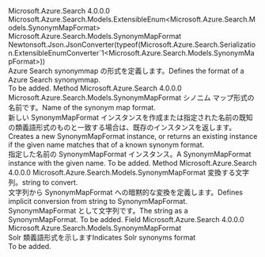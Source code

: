 <Type Name="SynonymMapFormat" FullName="Microsoft.Azure.Search.Models.SynonymMapFormat">
  <TypeSignature Language="C#" Value="public sealed class SynonymMapFormat : Microsoft.Azure.Search.Models.ExtensibleEnum&lt;Microsoft.Azure.Search.Models.SynonymMapFormat&gt;" />
  <TypeSignature Language="ILAsm" Value=".class public auto ansi sealed beforefieldinit SynonymMapFormat extends Microsoft.Azure.Search.Models.ExtensibleEnum`1&lt;class Microsoft.Azure.Search.Models.SynonymMapFormat&gt;" />
  <TypeSignature Language="DocId" Value="T:Microsoft.Azure.Search.Models.SynonymMapFormat" />
  <TypeSignature Language="VB.NET" Value="Public NotInheritable Class SynonymMapFormat&#xA;Inherits ExtensibleEnum(Of SynonymMapFormat)" />
  <TypeSignature Language="F#" Value="type SynonymMapFormat = class&#xA;    inherit ExtensibleEnum&lt;SynonymMapFormat&gt;" />
  <AssemblyInfo>
    <AssemblyName>Microsoft.Azure.Search</AssemblyName>
    <AssemblyVersion>4.0.0.0</AssemblyVersion>
  </AssemblyInfo>
  <Base>
    <BaseTypeName>Microsoft.Azure.Search.Models.ExtensibleEnum&lt;Microsoft.Azure.Search.Models.SynonymMapFormat&gt;</BaseTypeName>
    <BaseTypeArguments>
      <BaseTypeArgument TypeParamName="T">Microsoft.Azure.Search.Models.SynonymMapFormat</BaseTypeArgument>
    </BaseTypeArguments>
  </Base>
  <Interfaces />
  <Attributes>
    <Attribute>
      <AttributeName>Newtonsoft.Json.JsonConverter(typeof(Microsoft.Azure.Search.Serialization.ExtensibleEnumConverter`1&lt;Microsoft.Azure.Search.Models.SynonymMapFormat&gt;))</AttributeName>
    </Attribute>
  </Attributes>
  <Docs>
    <summary>
            <span data-ttu-id="de484-101">Azure Search synonymmap の形式を定義します。</span><span class="sxs-lookup"><span data-stu-id="de484-101">Defines the format of a Azure Search synonymmap.</span></span>
            </summary>
    <remarks>To be added.</remarks>
  </Docs>
  <Members>
    <Member MemberName="Create">
      <MemberSignature Language="C#" Value="public static Microsoft.Azure.Search.Models.SynonymMapFormat Create (string name);" />
      <MemberSignature Language="ILAsm" Value=".method public static hidebysig class Microsoft.Azure.Search.Models.SynonymMapFormat Create(string name) cil managed" />
      <MemberSignature Language="DocId" Value="M:Microsoft.Azure.Search.Models.SynonymMapFormat.Create(System.String)" />
      <MemberSignature Language="VB.NET" Value="Public Shared Function Create (name As String) As SynonymMapFormat" />
      <MemberSignature Language="F#" Value="static member Create : string -&gt; Microsoft.Azure.Search.Models.SynonymMapFormat" Usage="Microsoft.Azure.Search.Models.SynonymMapFormat.Create name" />
      <MemberType>Method</MemberType>
      <AssemblyInfo>
        <AssemblyName>Microsoft.Azure.Search</AssemblyName>
        <AssemblyVersion>4.0.0.0</AssemblyVersion>
      </AssemblyInfo>
      <ReturnValue>
        <ReturnType>Microsoft.Azure.Search.Models.SynonymMapFormat</ReturnType>
      </ReturnValue>
      <Parameters>
        <Parameter Name="name" Type="System.String" />
      </Parameters>
      <Docs>
        <param name="name"><span data-ttu-id="de484-102">シノニム マップ形式の名前です。</span><span class="sxs-lookup"><span data-stu-id="de484-102">Name of the synonym map format.</span></span></param>
        <summary>
            <span data-ttu-id="de484-103">新しい SynonymMapFormat インスタンスを作成または指定された名前の既知の類義語形式のものと一致する場合は、既存のインスタンスを返します。</span><span class="sxs-lookup"><span data-stu-id="de484-103">Creates a new SynonymMapFormat instance, or returns an existing instance if the given name matches that of a known synonym format.</span></span>
            </summary>
        <returns><span data-ttu-id="de484-104">指定した名前の SynonymMapFormat インスタンス。</span><span class="sxs-lookup"><span data-stu-id="de484-104">A SynonymMapFormat instance with the given name.</span></span></returns>
        <remarks>To be added.</remarks>
      </Docs>
    </Member>
    <Member MemberName="op_Implicit">
      <MemberSignature Language="C#" Value="public static implicit operator Microsoft.Azure.Search.Models.SynonymMapFormat (string name);" />
      <MemberSignature Language="ILAsm" Value=".method public static hidebysig specialname class Microsoft.Azure.Search.Models.SynonymMapFormat op_Implicit(string name) cil managed" />
      <MemberSignature Language="DocId" Value="M:Microsoft.Azure.Search.Models.SynonymMapFormat.op_Implicit(System.String)~Microsoft.Azure.Search.Models.SynonymMapFormat" />
      <MemberSignature Language="VB.NET" Value="Public Shared Widening Operator CType (name As String) As SynonymMapFormat" />
      <MemberSignature Language="F#" Value="static member op_Implicit : string -&gt; Microsoft.Azure.Search.Models.SynonymMapFormat" Usage="Microsoft.Azure.Search.Models.SynonymMapFormat.op_Implicit name" />
      <MemberType>Method</MemberType>
      <AssemblyInfo>
        <AssemblyName>Microsoft.Azure.Search</AssemblyName>
        <AssemblyVersion>4.0.0.0</AssemblyVersion>
      </AssemblyInfo>
      <ReturnValue>
        <ReturnType>Microsoft.Azure.Search.Models.SynonymMapFormat</ReturnType>
      </ReturnValue>
      <Parameters>
        <Parameter Name="name" Type="System.String" />
      </Parameters>
      <Docs>
        <param name="name"><span data-ttu-id="de484-105">変換する文字列。</span><span class="sxs-lookup"><span data-stu-id="de484-105">string to convert.</span></span></param>
        <summary>
            <span data-ttu-id="de484-106">文字列から SynonymMapFormat への暗黙的な変換を定義します。</span><span class="sxs-lookup"><span data-stu-id="de484-106">Defines implicit conversion from string to SynonymMapFormat.</span></span>
            </summary>
        <returns><span data-ttu-id="de484-107">SynonymMapFormat として文字列です。</span><span class="sxs-lookup"><span data-stu-id="de484-107">The string as a SynonymMapFormat.</span></span></returns>
        <remarks>To be added.</remarks>
      </Docs>
    </Member>
    <Member MemberName="Solr">
      <MemberSignature Language="C#" Value="public static readonly Microsoft.Azure.Search.Models.SynonymMapFormat Solr;" />
      <MemberSignature Language="ILAsm" Value=".field public static initonly class Microsoft.Azure.Search.Models.SynonymMapFormat Solr" />
      <MemberSignature Language="DocId" Value="F:Microsoft.Azure.Search.Models.SynonymMapFormat.Solr" />
      <MemberSignature Language="VB.NET" Value="Public Shared ReadOnly Solr As SynonymMapFormat " />
      <MemberSignature Language="F#" Value=" staticval mutable Solr : Microsoft.Azure.Search.Models.SynonymMapFormat" Usage="Microsoft.Azure.Search.Models.SynonymMapFormat.Solr" />
      <MemberType>Field</MemberType>
      <AssemblyInfo>
        <AssemblyName>Microsoft.Azure.Search</AssemblyName>
        <AssemblyVersion>4.0.0.0</AssemblyVersion>
      </AssemblyInfo>
      <ReturnValue>
        <ReturnType>Microsoft.Azure.Search.Models.SynonymMapFormat</ReturnType>
      </ReturnValue>
      <Docs>
        <summary>
            <span data-ttu-id="de484-108">Solr 類義語形式を示します</span><span class="sxs-lookup"><span data-stu-id="de484-108">Indicates Solr synonyms format</span></span>
            </summary>
        <remarks>To be added.</remarks>
      </Docs>
    </Member>
  </Members>
</Type>